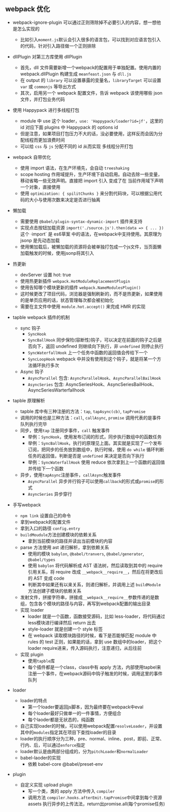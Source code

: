 ## webpack 优化
- webpack-ignore-plugin 可以通过正则筛除掉不必要引入的内容，想一想他是怎么实现的
    - 比如引入`moment.js`默认会引入很多的语言包，可以找到对应语言包引入的代码，针对引入路径做一个正则排除
- dllPlugin 对第三方库使用 dllPlugin
    - 首先，dll 文件需要新增一个webpack的配置用于单独配置。使用内置的 webpack.dllPlugin 构建生成 `meanfeast.json` 与 `dll.js`
    - 在 output 的 `library` 可以设置暴露的变量名，`libraryTarget` 可以设置 `var` 或 `commonjs` 等导出方式
    - 其次，启用另一个 webpack 配置文件，告诉 webpack 该使用哪些 json 文件，并打包业务代码
- 使用 Happypack 进行多线程打包
    - module 中 use 这个 loader，`use: 'Happypack/loader?id=jf'`，这里的 id 对应下面 plugins 中 Happypack 的 options id
    - 但是注意，如果项目打包压力不大的话，没必要使用，这样反而会因为分配线程而更加浪费时间
    - 可以给 `css` 与 `js` 分配不同的 id 从而实现 多线程分开打包
- webpack 自带优化
    - 使用 import 语法，在生产环境先，会自动 `treeshaking`
    - scope hosting 作用域提升，生产环境下自动启用。自动去除一些变量，移动省略一些无效声明。直接把 import 引入 变成了在 当前作用域下声明一个对象，直接使用
    - 使用 `optimization: { spilitChunks }` 来分割代码块，可以根据公用代码的大小与使用次数来决定是否进行抽离
- 懒加载
    - 需要使用 `@babel/plugin-syntax-dynamic-import` 插件来支持
    - 实现点击按钮加载资源 `import('./source.js').then(data => { ... })` 这个 ·import` 是 es6草案 中的语法，在webpack中支持使用。其原理为 jsonp 是先动态加载
    - 使用懒加载后，被懒加载的资源将会被单独打包成一个js文件，当页面懒加载触发的时候，使用jsonp将其引入
- 热更新
    - devServer 设置 hot: true
    - 使用热更新插件 `webpack.HotModuleReplacementPlugin`
    - 使用告知哪个模块更新的插件 `webpack.NameModulesPlugin()`
    - 这时候更改了项目代码，浏览器是强制刷新的，而不是热更新，如果使用的是单页应用的话，状态管理每次都会被初始化
    - 需要在主文件中使用 `module.hot.accept()` 来完成 HMR 的实现
- tapble webpack 插件的机制
    - sync 钩子
        - `SyncHook`
        - `SyncBallHook`          同步保险(容断性)钩子，可以决定在前面的钩子之后是否向下，返回 undefined 则继续向下执行，非 `undefined` 则停止执行
        - `SyncWaterfallHook`     上一个任务中函数的返回值会传给下一个
        - `SyncLoopHook`          webpack 中并没有使用到这个钩子，就是将某一个方法循环执行多次
    - Async 钩子
        - `AsyncParallel` 包含: `AsyncParallelHook`、`AsyncParallelBailHook`
        - `AsyncSeries`   包含: AsyncSeriesHook、AsyncSeriesBailHook、AsyncSeriesWarterfallhook
- tapble 原理解析
    - tapble 库中有三种注册的方法：`tap`, `tapAsync(cb)`, `tapPromise`
    - 调用的时候也是三种方法：`call`, `callAsync`, `promise` 调用代表的是事件队列执行完毕
    - 同步，使用`tap` 注册同步事件，`call` 触发事件
        - 举例：`SyncHook`，使用发布订阅的形式，同步执行数组中的函数任务
        - 举例：`SyncBallHook`，执行的原理见上面。其实就是实现了一个发布订阅，把同步的任务放到数组中，执行时候，使用 `do while` 循环判断任务的返回值，判断是否是 `undefined` 来决定是否向下执行
        - 举例：`SyncWaterfallHook` 使用 reduce 依次拿到上一个函数的返回值并传给下一个函数
    - 异步，使用`tapAsync`注册事件，`callAsync`触发事件
        - `AsyncParallel` 异步并行钩子可以使用`callback`的形式或`promise`的形式
        - `AsyncSeries`   异步穿行

- 手写webpack
    - `npm link` 设置自己的命令
    - 拿到webpack的配置文件
    - 拿到入口的路径 `config.entry`
    - `buildMoudule`方法创建模块的依赖关系
        - 拿到当前模块的路径并读出当前模块的内容
    - parse 方法使用 ast 递归解析，拿到依赖关系
        - 使用的模块 `babylon`, `@babel/tranvers`, `@babel/generator`, `@babel/types`
        - 使用 `babylon` 将代码解析成 AST 语法树，然后读取到其中的 require 引用关系，将 require 改成 `__webpack__require__`，然后在将更改后的 AST 变成 code
        - 判断其中如果还有以来关系，则递归解析，并调用上述 `buildModule` 方法创建子模块的依赖关系
    - 发射文件，拼接字符串，拼接成`__webpack__require__`参数传递的是数组，包含各个模块的路径与内容，再写到webpack配置的输出目录
    - 实现 loader
        - loader 就是一个函数，函数接受源码，比如 less-loader，将代码通过less模块进行编译然后 return 出去
        - style-loader 就是创建一个 style 标签
        - 在 webpack 读取模块路径的时候，看下是否能够匹配 module 中 rules 的 test 正则，如果能的话，拿到 use 数组中的loader，把这个loader require进来，传入源码执行，注意递归，从后往前
    - 实现 plugin
        - 使用`tapble`库
        - 每个插件都是一个class，class中有 apply 方法，内部使用tapbel来注册一个事件，在webpack源码中钩子触发的时候，调用这里的事件队列
- loader
    - loader的特点
        - 第一个loader要返回js脚本，因为最终要在webpack中eval
        - 每个loader最好只做单一的一件事情，方便组合
        - 每个laoder都是无状态的，纯函数
    - 自己实现loader的时候，可以使用webpack配置`resolveLoader`，并设置其中的`modules`指定其在项目下查找loader的目录
    - loader的执行顺序分为三种，pre、normal、inline、post，即前、正常、行内、后，可以通过`enforce`指定
    - loader默认是由两部分组成的，分为`pitchLoader`和`normalLoader`
    - babel-laoder的实现
        - 依赖 babel-core @babel/preset-env
- plugin
    - 自定义实现 upload plugin
        - 写一个类，类的 apply 方法中传入 `compiler`
        - 调用方法 `compiler.hooks.afterEmit.tapPromise`中间拿到每个资源 assets 执行异步的上传法法，return出promise.all(每个promise任务)




